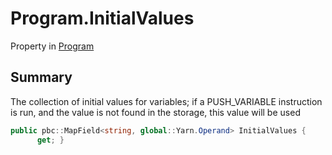 # Program.InitialValues

Property in [Program](api/csharp/yarn.program.md)

## Summary


The collection of initial values for variables; if a PUSH_VARIABLE
instruction is run, and the value is not found in the storage, this
value will be used


```csharp
public pbc::MapField<string, global::Yarn.Operand> InitialValues {
      get; }
```

